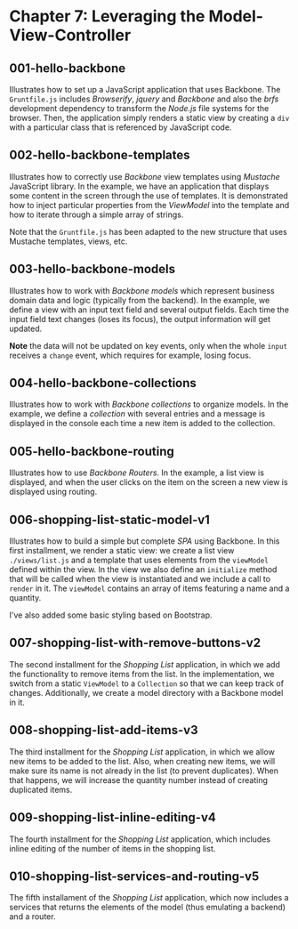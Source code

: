 # Chapter 7: Leveraging the Model-View-Controller

## 001-hello-backbone
Illustrates how to set up a JavaScript application that uses Backbone. The `Gruntfile.js` includes *Browserify*, *jquery* and *Backbone* and also the *brfs* development dependency to transform the *Node.js* file systems for the browser.
Then, the application simply renders a static view by creating a `div` with a particular class that is referenced by JavaScript code.

## 002-hello-backbone-templates
Illustrates how to correctly use *Backbone* view templates using *Mustache* JavaScript library. In the example, we have an application that displays some content in the screen through the use of templates. It is demonstrated how to inject particular properties from the *ViewModel* into the template and how to iterate through a simple array of strings.

Note that the `Gruntfile.js` has been adapted to the new structure that uses Mustache templates, views, etc.

## 003-hello-backbone-models
Illustrates how to work with *Backbone models* which represent business domain data and logic (typically from the backend). In the example, we define a view with an input text field and several output fields. Each time the input field text changes (loses its focus), the output information will get updated.

**Note** the data will not be updated on key events, only when the whole `input` receives a `change` event, which requires for example, losing focus.  

## 004-hello-backbone-collections
Illustrates how to work with *Backbone collections* to organize models. In the example, we define a *collection* with several entries and a message is displayed in the console each time a new item is added to the collection.

## 005-hello-backbone-routing
Illustrates how to use *Backbone Routers*. In the example, a list view is displayed, and when the user clicks on the item on the screen a new view is displayed using routing.

## 006-shopping-list-static-model-v1
Illustrates how to build a simple but complete *SPA* using Backbone. In this first installment, we render a static view: we create a list view `./views/list.js` and a template that uses elements from the `viewModel` defined within the view. In the view we also define an `initialize` method that will be called when the view is instantiated and we include a call to `render` in it.
The `viewModel` contains an array of items featuring a name and a quantity.

I've also added some basic styling based on Bootstrap.

## 007-shopping-list-with-remove-buttons-v2
The second installment for the *Shopping List* application, in which we add the functionality to remove items from the list. In the implementation, we switch from a static `ViewModel` to a `Collection` so that we can keep track of changes. Additionally, we create a model directory with a Backbone model in it.

## 008-shopping-list-add-items-v3
The third installment for the *Shopping List* application, in which we allow new items to be added to the list. Also, when creating new items, we will make sure its name is not already in the list (to prevent duplicates). When that happens, we will increase the quantity number instead of creating duplicated items.

## 009-shopping-list-inline-editing-v4
The fourth installment for the *Shopping List* application, which includes inline editing of the number of items in the shopping list.

## 010-shopping-list-services-and-routing-v5
The fifth installament of the *Shopping List* application, which now includes a services that returns the elements of the model (thus emulating a backend) and a router.
